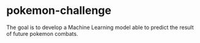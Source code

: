 # pokemon-challenge
The goal is to develop a Machine Learning model able to predict the result of future pokemon combats.
